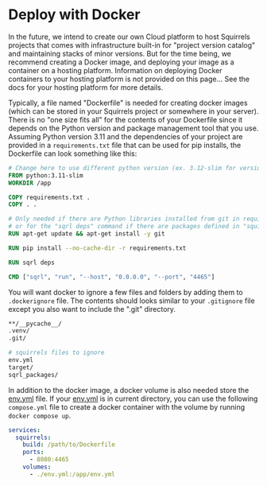 # Deploy with Docker

In the future, we intend to create our own Cloud platform to host Squirrels projects that comes with infrastructure built-in for "project version catalog" and maintaining stacks of minor versions. But for the time being, we recommend creating a Docker image, and deploying your image as a container on a hosting platform. Information on deploying Docker containers to your hosting platform is not provided on this page... See the docs for your hosting platform for more details.

Typically, a file named "Dockerfile" is needed for creating docker images (which can be stored in your Squirrels project or somewhere in your server). There is no "one size fits all" for the contents of your Dockerfile since it depends on the Python version and package management tool that you use. Assuming Python version 3.11 and the dependencies of your project are provided in a `requirements.txt` file that can be used for pip installs, the Dockerfile can look something like this:

```dockerfile
# Change here to use different python version (ex. 3.12-slim for version 3.12)
FROM python:3.11-slim
WORKDIR /app

COPY requirements.txt .
COPY . .

# Only needed if there are Python libraries installed from git in requirements.txt, 
# or for the "sqrl deps" command if there are packages defined in "squirrels.yml"
RUN apt-get update && apt-get install -y git

RUN pip install --no-cache-dir -r requirements.txt

RUN sqrl deps

CMD ["sqrl", "run", "--host", "0.0.0.0", "--port", "4465"]
```

You will want docker to ignore a few files and folders by adding them to `.dockerignore` file. The contents should looks similar to your `.gitignore` file except you also want to include the ".git" directory.

```bash
**/__pycache__/
.venv/
.git/

# squirrels files to ignore
env.yml
target/
sqrl_packages/
```

In addition to the docker image, a docker volume is also needed store the [env.yml] file. If your [env.yml] is in current directory, you can use the following `compose.yml` file to create a docker container with the volume by running `docker compose up`.

```yaml
services:
  squirrels:
    build: /path/to/Dockerfile
    ports:
      - 8080:4465
    volumes:
      - ./env.yml:/app/env.yml
```


[env.yml]: ../environcfg
